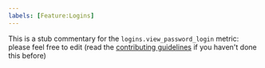 ```yaml
---
labels: [Feature:Logins]
---
```


This is a stub commentary for the `logins.view_password_login` metric: please feel free to edit (read the
[contributing guidelines](https://github.com/mozilla/glean-annotations/blob/main/CONTRIBUTING.md)
if you haven't done this before)
